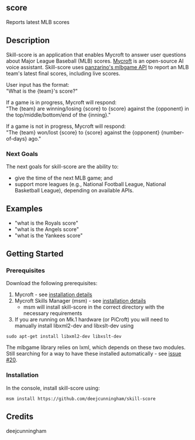 ## score
Reports latest MLB scores

## Description 
Skill-score is an application that enables Mycroft to answer user questions about Major League Baseball (MLB) scores. [Mycroft](https://mycroft.ai) is an open-source AI voice assistant. Skill-score uses [panzarino's mlbgame API](https://github.com/panzarino/mlbgame) to report an MLB team's latest final scores, including live scores. 

User input has the format:
<br />"What is the {team}'s score?"

If a game is in progress, Mycroft will respond:
<br />"The {team} are winning/losing {score} to {score} against the {opponent} in the top/middle/bottom/end of the {inning}."

If a game is not in progress, Mycroft will respond:
<br />"The {team} won/lost {score} to {score} against the {opponent} {number-of-days} ago."

### Next Goals

The next goals for skill-score are the ability to: 
* give the time of the next MLB game; and
* support more leagues (e.g., National Football League, National Basketball League), depending on available APIs.

## Examples 
* "what is the Royals score"
* "what is the Angels score"
* "what is the Yankees score"

## Getting Started

### Prerequisites
Download the following prerequisites:
1. Mycroft - see [installation details](https://mycroft.ai/get-mycroft/)
2. Mycroft Skills Manager (msm) - see [installation details](https://github.com/MycroftAI/mycroft-skills-manager)
    - msm will install skill-score in the correct directory with the necessary requirements
3. If you are running on Mk.1 hardware (or PiCroft) you will need to manually install libxml2-dev and libxslt-dev using
~~~
sudo apt-get install libxml2-dev libxslt-dev
~~~
The mlbgame library relies on lxml, which depends on these two modules. Still searching for a way to have these installed automatically - see [issue #20](https://github.com/deejcunningham/skill-score/issues/2).

### Installation
In the console, install skill-score using:
~~~
msm install https://github.com/deejcunningham/skill-score
~~~


## Credits 
deejcunningham
